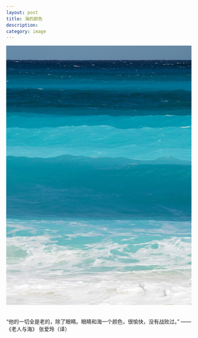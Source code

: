 ```yaml
---
layout: post
title: 海的颜色
description: 
category: image
---
```


![](/assets/images/sea.jpg)

<br/>
“他的一切全是老的，除了眼睛。眼睛和海一个颜色，很愉快，没有战败过。” —— 《老人与海》 张爱玲（译）


